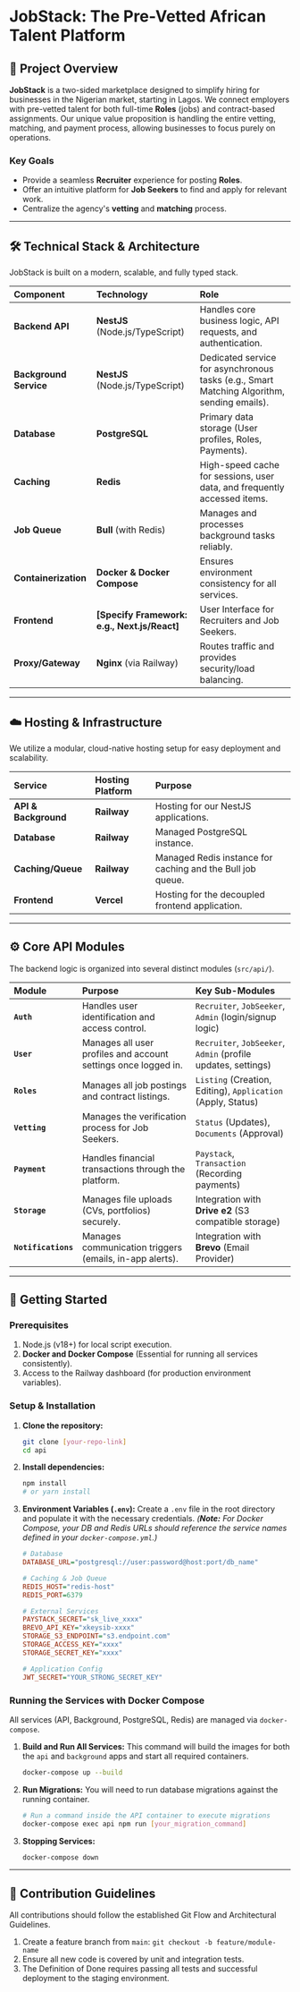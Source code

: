 # JobStack: The Pre-Vetted African Talent Platform

## 🌟 Project Overview

**JobStack** is a two-sided marketplace designed to simplify hiring for businesses in the Nigerian market, starting in Lagos. We connect employers with pre-vetted talent for both full-time **Roles** (jobs) and contract-based assignments. Our unique value proposition is handling the entire vetting, matching, and payment process, allowing businesses to focus purely on operations.

### Key Goals

- Provide a seamless **Recruiter** experience for posting **Roles**.
- Offer an intuitive platform for **Job Seekers** to find and apply for relevant work.
- Centralize the agency's **vetting** and **matching** process.

---

## 🛠️ Technical Stack & Architecture

JobStack is built on a modern, scalable, and fully typed stack.

| Component              | Technology                                   | Role                                                                                       |
| :--------------------- | :------------------------------------------- | :----------------------------------------------------------------------------------------- |
| **Backend API**        | **NestJS** (Node.js/TypeScript)              | Handles core business logic, API requests, and authentication.                             |
| **Background Service** | **NestJS** (Node.js/TypeScript)              | Dedicated service for asynchronous tasks (e.g., Smart Matching Algorithm, sending emails). |
| **Database**           | **PostgreSQL**                               | Primary data storage (User profiles, Roles, Payments).                                     |
| **Caching**            | **Redis**                                    | High-speed cache for sessions, user data, and frequently accessed items.                   |
| **Job Queue**          | **Bull** (with Redis)                        | Manages and processes background tasks reliably.                                           |
| **Containerization**   | **Docker & Docker Compose**                  | Ensures environment consistency for all services.                                          |
| **Frontend**           | **[Specify Framework: e.g., Next.js/React]** | User Interface for Recruiters and Job Seekers.                                             |
| **Proxy/Gateway**      | **Nginx** (via Railway)                      | Routes traffic and provides security/load balancing.                                       |

---

## ☁️ Hosting & Infrastructure

We utilize a modular, cloud-native hosting setup for easy deployment and scalability.

| Service              | Hosting Platform | Purpose                                                    |
| :------------------- | :--------------- | :--------------------------------------------------------- |
| **API & Background** | **Railway**      | Hosting for our NestJS applications.                       |
| **Database**         | **Railway**      | Managed PostgreSQL instance.                               |
| **Caching/Queue**    | **Railway**      | Managed Redis instance for caching and the Bull job queue. |
| **Frontend**         | **Vercel**       | Hosting for the decoupled frontend application.            |

---

## ⚙️ Core API Modules

The backend logic is organized into several distinct modules (`src/api/`).

| Module              | Purpose                                                        | Key Sub-Modules                                               |
| :------------------ | :------------------------------------------------------------- | :------------------------------------------------------------ |
| **`Auth`**          | Handles user identification and access control.                | `Recruiter`, `JobSeeker`, `Admin` (login/signup logic)        |
| **`User`**          | Manages all user profiles and account settings once logged in. | `Recruiter`, `JobSeeker`, `Admin` (profile updates, settings) |
| **`Roles`**         | Manages all job postings and contract listings.                | `Listing` (Creation, Editing), `Application` (Apply, Status)  |
| **`Vetting`**       | Manages the verification process for Job Seekers.              | `Status` (Updates), `Documents` (Approval)                    |
| **`Payment`**       | Handles financial transactions through the platform.           | `Paystack`, `Transaction` (Recording payments)                |
| **`Storage`**       | Manages file uploads (CVs, portfolios) securely.               | Integration with **Drive e2** (S3 compatible storage)         |
| **`Notifications`** | Manages communication triggers (emails, in-app alerts).        | Integration with **Brevo** (Email Provider)                   |

---

## 🚀 Getting Started

### Prerequisites

1.  Node.js (v18+) for local script execution.
2.  **Docker and Docker Compose** (Essential for running all services consistently).
3.  Access to the Railway dashboard (for production environment variables).

### Setup & Installation

1.  **Clone the repository:**

    ```bash
    git clone [your-repo-link]
    cd api
    ```

2.  **Install dependencies:**

    ```bash
    npm install
    # or yarn install
    ```

3.  **Environment Variables (`.env`):**
    Create a `.env` file in the root directory and populate it with the necessary credentials.
    _(**Note:** For Docker Compose, your DB and Redis URLs should reference the service names defined in your `docker-compose.yml`.)_

    ```ini
    # Database
    DATABASE_URL="postgresql://user:password@host:port/db_name"

    # Caching & Job Queue
    REDIS_HOST="redis-host"
    REDIS_PORT=6379

    # External Services
    PAYSTACK_SECRET="sk_live_xxxx"
    BREVO_API_KEY="xkeysib-xxxx"
    STORAGE_S3_ENDPOINT="s3.endpoint.com"
    STORAGE_ACCESS_KEY="xxxx"
    STORAGE_SECRET_KEY="xxxx"

    # Application Config
    JWT_SECRET="YOUR_STRONG_SECRET_KEY"
    ```

### Running the Services with Docker Compose

All services (API, Background, PostgreSQL, Redis) are managed via `docker-compose`.

1.  **Build and Run All Services:**
    This command will build the images for both the `api` and `background` apps and start all required containers.

    ```bash
    docker-compose up --build
    ```

2.  **Run Migrations:**
    You will need to run database migrations against the running container.

    ```bash
    # Run a command inside the API container to execute migrations
    docker-compose exec api npm run [your_migration_command]
    ```

3.  **Stopping Services:**

    ```bash
    docker-compose down
    ```

---

## 🤝 Contribution Guidelines

All contributions should follow the established Git Flow and Architectural Guidelines.

1.  Create a feature branch from `main`: `git checkout -b feature/module-name`
2.  Ensure all new code is covered by unit and integration tests.
3.  The Definition of Done requires passing all tests and successful deployment to the staging environment.
